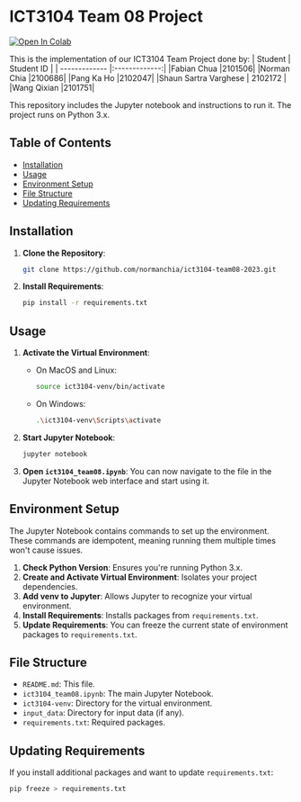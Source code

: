 # ICT3104 Team 08 Project

[![Open In Colab](https://colab.research.google.com/assets/colab-badge.svg)](https://colab.research.google.com/github/normanchia/ict3104-team08-2023/blob/main/ict3104_team08.ipynb)

This is the implementation of our ICT3104 Team Project done by:
| Student | Student ID |
| ------------- |:-------------:|
|Fabian Chua |2101506|
|Norman Chia |2100686|
|Pang Ka Ho |2102047|
|Shaun Sartra Varghese | 2102172 |
|Wang Qixian |2101751|

This repository includes the Jupyter notebook and instructions to run it. The project runs on Python 3.x.

## Table of Contents

- [Installation](#installation)
- [Usage](#usage)
- [Environment Setup](#environment-setup)
- [File Structure](#file-structure)
- [Updating Requirements](#updating-requirements)

## Installation

1. **Clone the Repository**:

    ```bash
    git clone https://github.com/normanchia/ict3104-team08-2023.git
    ```

2. **Install Requirements**:

    ```bash
    pip install -r requirements.txt
    ```

## Usage

1. **Activate the Virtual Environment**:

    - On MacOS and Linux:

        ```bash
        source ict3104-venv/bin/activate
        ```

    - On Windows:

        ```bash
        .\ict3104-venv\Scripts\activate
        ```

2. **Start Jupyter Notebook**:

    ```bash
    jupyter notebook
    ```

3. **Open `ict3104_team08.ipynb`**: You can now navigate to the file in the Jupyter Notebook web interface and start using it.

## Environment Setup

The Jupyter Notebook contains commands to set up the environment. These commands are idempotent, meaning running them multiple times won't cause issues.

1. **Check Python Version**: Ensures you're running Python 3.x.
2. **Create and Activate Virtual Environment**: Isolates your project dependencies.
3. **Add venv to Jupyter**: Allows Jupyter to recognize your virtual environment.
4. **Install Requirements**: Installs packages from `requirements.txt`.
5. **Update Requirements**: You can freeze the current state of environment packages to `requirements.txt`.

## File Structure

- `README.md`: This file.
- `ict3104_team08.ipynb`: The main Jupyter Notebook.
- `ict3104-venv`: Directory for the virtual environment.
- `input_data`: Directory for input data (if any).
- `requirements.txt`: Required packages.

## Updating Requirements

If you install additional packages and want to update `requirements.txt`:

```bash
pip freeze > requirements.txt
```
